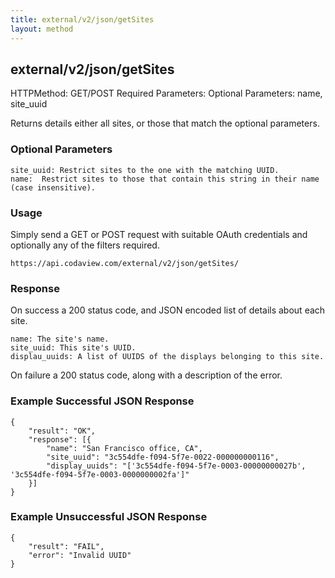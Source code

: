 ```yaml
---
title: external/v2/json/getSites
layout: method
---
```

## external/v2/json/getSites

HTTPMethod: GET/POST
Required Parameters: 
Optional Parameters: name, site_uuid

Returns details either all sites, or those that match the optional parameters.

### Optional Parameters

    site_uuid: Restrict sites to the one with the matching UUID.
    name:  Restrict sites to those that contain this string in their name (case insensitive).

### Usage

Simply send a GET or POST request with suitable OAuth credentials and optionally any of the filters required.

`https://api.codaview.com/external/v2/json/getSites/`

### Response

On success a 200 status code, and JSON encoded list of details about each site.

    name: The site's name.
    site_uuid: This site's UUID.
    displau_uuids: A list of UUIDS of the displays belonging to this site.

On failure a 200 status code, along with a description of the error.

### Example Successful JSON Response

    {
        "result": "OK",
        "response": [{
            "name": "San Francisco office, CA",
            "site_uuid": "3c554dfe-f094-5f7e-0022-000000000116",
            "display_uuids": "['3c554dfe-f094-5f7e-0003-00000000027b', '3c554dfe-f094-5f7e-0003-0000000002fa']"
        }]
    }

### Example Unsuccessful JSON Response

    {
        "result": "FAIL",
        "error": "Invalid UUID" 
    }

